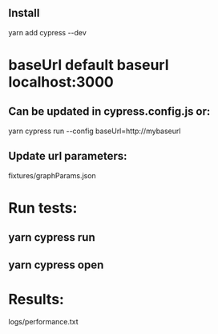 ## Install

yarn add cypress --dev

# baseUrl default baseurl localhost:3000
## Can be updated in cypress.config.js or:

yarn cypress run --config baseUrl=http://mybaseurl

## Update url parameters:

fixtures/graphParams.json

# Run tests:
## yarn cypress run
## yarn cypress open

# Results:
logs/performance.txt